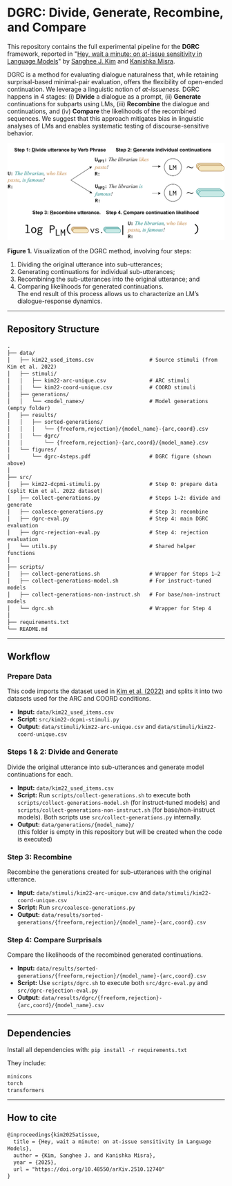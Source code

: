 # DGRC: Divide, Generate, Recombine, and Compare

This repository contains the full experimental pipeline for the **DGRC** framework, reported in "[Hey, wait a minute: on at-issue sensitivity in Language Models](https://doi.org/10.48550/arXiv.2510.12740)" by [Sanghee J. Kim](https://sangheekim.net) and [Kanishka Misra](https://kanishka.website).

DGRC is a method for evaluating dialogue naturalness that, while retaining surprisal-based minimal-pair evaluation, offers the flexibility of open-ended continuation. We leverage a linguistic notion of <i>at-issueness</i>. DGRC happens in 4 stages: (i) **Divide** a dialogue as a prompt, (ii) **Generate** continuations for subparts using LMs, (iii) **Recombine** the dialogue and continuations, and (iv) **Compare** the likelihoods of the recombined sequences. We suggest that this approach mitigates bias in linguistic analyses of LMs and enables systematic testing of discourse-sensitive behavior.

<!-- <p align="center">
  <img src="data/figures/dgrc-4steps.pdf" alt="DGRC overview figure" width="650"/>
</p> -->

<p align="center">
  <img src="https://github.com/sangheek16/hey-wait-a-minute/raw/main/data/figures/dgrc-4steps.png" alt="DGRC overview figure" width="650"/>
</p>

**Figure 1.** Visualization of the DGRC method, involving four steps:  
1) Dividing the original utterance into sub-utterances;  
2) Generating continuations for individual sub-utterances;  
3) Recombining the sub-utterances into the original utterance; and  
4) Comparing likelihoods for generated continuations.  
The end result of this process allows us to characterize an LM’s dialogue-response dynamics.

---

## Repository Structure

```
.
├── data/
│   ├── kim22_used_items.csv                  # Source stimuli (from Kim et al. 2022)
│   ├── stimuli/
│   │   ├── kim22-arc-unique.csv              # ARC stimuli
│   │   └── kim22-coord-unique.csv            # COORD stimuli
│   ├── generations/
│   │   └── <model_name>/                     # Model generations (empty folder)
│   ├── results/
│   │   ├── sorted-generations/
│   │   │   └── {freeform,rejection}/{model_name}-{arc,coord}.csv
│   │   └── dgrc/
│   │       └── {freeform,rejection}-{arc,coord}/{model_name}.csv
│   └── figures/
│       └── dgrc-4steps.pdf                   # DGRC figure (shown above)
│
├── src/
│   ├── kim22-dcpmi-stimuli.py                # Step 0: prepare data (split Kim et al. 2022 dataset)
│   ├── collect-generations.py                # Steps 1–2: divide and generate
│   ├── coalesce-generations.py               # Step 3: recombine
│   ├── dgrc-eval.py                          # Step 4: main DGRC evaluation
│   ├── dgrc-rejection-eval.py                # Step 4: rejection evaluation
│   └── utils.py                              # Shared helper functions
│
├── scripts/
│   ├── collect-generations.sh                # Wrapper for Steps 1–2
│   ├── collect-generations-model.sh          # For instruct-tuned models
│   ├── collect-generations-non-instruct.sh   # For base/non-instruct models
│   └── dgrc.sh                               # Wrapper for Step 4
│
├── requirements.txt                          
└── README.md

```
---

## Workflow

### Prepare Data
This code imports the dataset used in [Kim et al. (2022)](https://aclanthology.org/2022.coling-1.72/) and splits it into two datasets used for the ARC and COORD conditions.

- **Input:** `data/kim22_used_items.csv`
- **Script:** `src/kim22-dcpmi-stimuli.py`
- **Output:** `data/stimuli/kim22-arc-unique.csv` and `data/stimuli/kim22-coord-unique.csv`


### Steps 1 & 2: Divide and Generate
Divide the original utterance into sub-utterances and generate model continuations for each.

- **Input:** `data/kim22_used_items.csv`
- **Script:** Run `scripts/collect-generations.sh` to execute both `scripts/collect-generations-model.sh` (for instruct-tuned models) and `scripts/collect-generations-non-instruct.sh` (for base/non-instruct models). Both scripts use `src/collect-generations.py` internally.
- **Output:** `data/generations/{model_name}/`  
  (this folder is empty in this repository but will be created when the code is executed)

### Step 3: Recombine
Recombine the generations created for sub-utterances with the original utterance.

- **Input:** `data/stimuli/kim22-arc-unique.csv` and `data/stimuli/kim22-coord-unique.csv`
- **Script:** Run `src/coalesce-generations.py`
- **Output:** `data/results/sorted-generations/{freeform,rejection}/{model_name}-{arc,coord}.csv`

### Step 4: Compare Surprisals
Compare the likelihoods of the recombined generated continuations.

- **Input:** `data/results/sorted-generations/{freeform,rejection}/{model_name}-{arc,coord}.csv`
- **Script:** Use `scripts/dgrc.sh` to execute both `src/dgrc-eval.py` and `src/dgrc-rejection-eval.py`
- **Output:** `data/results/dgrc/{freeform,rejection}-{arc,coord}/{model_name}.csv`

---

## Dependencies

Install all dependencies with: 
```pip install -r requirements.txt```

They include:
```
minicons
torch
transformers
```

---

## How to cite
```
@inproceedings{kim2025atissue,
  title = {Hey, wait a minute: on at-issue sensitivity in Language Models},
  author = {Kim, Sanghee J. and Kanishka Misra},
  year = {2025},
  url = "https://doi.org/10.48550/arXiv.2510.12740"
}
```
